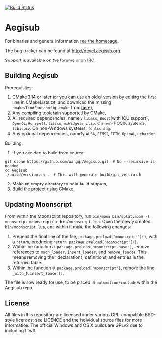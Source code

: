 [![Build Status](https://travis-ci.org/wangqr/Aegisub.svg?branch=dev)](https://travis-ci.org/wangqr/Aegisub)

# Aegisub

For binaries and general information [see the homepage](http://www.aegisub.org).

The bug tracker can be found at http://devel.aegisub.org.

Support is available on [the forums](http://forum.aegisub.org) or [on IRC](irc://irc.rizon.net/aegisub).

## Building Aegisub

Prerequisites:

1. CMake 3.14 or later (or you can use an older version by editing the first line in CMakeLists.txt, and download the missing `cmake/FindFontconfig.cmake` from [here](https://gitlab.kitware.com/cmake/cmake/blob/master/Modules/FindFontconfig.cmake)),
2. Any compiling toolchain supported by CMake,
3. All required dependencies, namely `libass`, `Boost`(with ICU support), `OpenGL`, `Hunspell`, `libicu`, `wxWidgets`, `zlib`. On non-POSIX systems, `libiconv`. On non-Windows systems, `fontconfig`.
4. Any optional dependencies, namely `ALSA`, `FFMS2`, `FFTW`, `OpenAL`, `uchardet`.

Building:

1. If you decided to build from source:
```shell
git clone https://github.com/wangqr/Aegisub.git  # No --recursive is needed
cd Aegisub
./build/version.sh .  # This will generate build/git_version.h
```
2. Make an empty directory to hold build outputs,
3. Build the project using CMake.

## Updating Moonscript

From within the Moonscript repository, run `bin/moon bin/splat.moon -l moonscript moonscript/ > bin/moonscript.lua`.
Open the newly created `bin/moonscript.lua`, and within it make the following changes:

1. Prepend the final line of the file, `package.preload["moonscript"]()`, with a `return`, producing `return package.preload["moonscript"]()`.
2. Within the function at `package.preload['moonscript.base']`, remove references to `moon_loader`, `insert_loader`, and `remove_loader`. This means removing their declarations, definitions, and entries in the returned table.
3. Within the function at `package.preload['moonscript']`, remove the line `_with_0.insert_loader()`.

The file is now ready for use, to be placed in `automation/include` within the Aegisub repo.

## License

All files in this repository are licensed under various GPL-compatible BSD-style licenses; see LICENCE and the individual source files for more information.
The official Windows and OS X builds are GPLv2 due to including fftw3.
